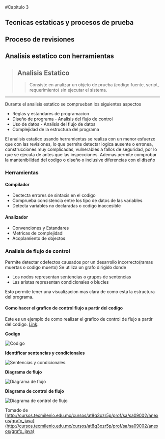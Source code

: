 #Capitulo 3

## Tecnicas estaticas y procesos de prueba

## Proceso de revisiones

## Analisis estatico con herramientas
> **Analisis Estatico**
> ---
> > Consiste en analizar un objeto de prueba (codigo fuente, script, requerimiento) sin ejecutar el sistema.
---

Durante el analisis estatico se comprueban los siguientes aspectos

* Reglas y estandares de programacion
* Diseño de programa - Analisis del flujo de control
* Uso de datos - Analisis del flujo de datos
* Complejidad de la estructura del programa

El analisis estatico usando herramientas se realiza con un menor esfuerzo que con las revisiones, lo que permite detectar logica ausente o erronea, construcciones muy complicadas, vulnerables a fallos de seguridad, por lo que se ejecuta de antes que las inspecciones.
Ademas permite comprobar la mantenibilidad del codigo o diseño o inclusive diferencias con el diseño

### Herramientas 
#### Compilador
* Dectecta errores de sintaxis en el codigo
* Comprueba consistencia entre los tipo de datos de las variables
* Detecta variables no declaradas o codigo inaccesible

#### Analizador
* Convenciones y Estandares
* Metricas de complejidad
* Acoplamiento de objectos

### Analisis de flujo de control
Permite detectar cdefectos causados por un desarrollo incorrecto(ramas muertas o codigo muerto)
Se utiliza un grafo dirigido donde

* Los nodos representan sentencias o grupos de sentencias
* Las aristas representan condicionales o blucles

Esto permite tener una visualizacion mas clara de como esta la estructura del programa.

#### Como hacer el grafico de control flujo a partir del codigo
Este es un ejemplo de como realizar el grafico de control de flujo a partir del codigo. [Link](https://drive.google.com/file/d/0B0r0vOZR85sfemxUTmxUZUExQkE/view?usp=sharing).

**Codigo**

![Codigo](https://cldup.com/TuSxSK7hRi.thumb.png)

**Identificar sentencias y condicionales**

![Sentencias y condicionales ](https://cldup.com/WWuQISUbUZ.thumb.png)

**Diagrama de flujo**

![Diagrama de flujo](https://cldup.com/CtjOveo2u--3000x3000.png)

**Diagrama de control de flujo**

![Diagrama de control de flujo](https://cldup.com/0m96b-szyU-2000x2000.png)

Tomado de [http://cursos.tecmilenio.edu.mx/cursos/at8q3ozr5p/prof/sa/sa09002/anexos/grafo_java](http://cursos.tecmilenio.edu.mx/cursos/at8q3ozr5p/prof/sa/sa09002/anexos/grafo_java)

